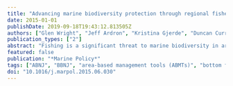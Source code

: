```yaml
---
title: "Advancing marine biodiversity protection through regional fisheries management: A review of bottom fisheries closures in areas beyond national jurisdiction"
date: 2015-01-01
publishDate: 2019-09-18T19:43:12.813505Z
authors: ["Glen Wright", "Jeff Ardron", "Kristina Gjerde", "Duncan Currie", "Julien Rochette"]
publication_types: ["2"]
abstract: "Fishing is a significant threat to marine biodiversity in areas beyond national jurisdiction (ABNJ). Bottom fishing in particular can impact deep-sea ecosystems, and the UN General Assembly has called on regional fisheries management organisations and arrangements (RFMO/As) to take actions to regulate bottom fisheries, including to close areas to bottom fishing activities where there is likely to be significant adverse impacts to vulnerable marine ecosystems (VMEs). This paper provides an update on the current status of closures, suggesting that RFMO/A biodiversity conservation efforts continue to advance slowly. RFMO/As have been slow to implement additional closures and to act in a precautionary manner based on available scientific evidence. Existing powers are not being fully utilised and best practice is not always followed. Closures have often been temporary or representative, or have not in fact restricted ongoing fishing activity. Some positive outcomes provide examples of good practice, though RFMO/As will need to fully utilise their powers and follow best practice before authorising bottom fishing to proceed in ABNJ."
featured: false
publication: "*Marine Policy*"
tags: ["ABNJ", "BBNJ", "area-based management tools (ABMTs)", "bottom fishing", "fisheries", "fisheries closures", "fisheries management", "high seas", "regional fisheries management organizations (RFMOs", "vulnerable marine ecosystems (VMEs)"]
doi: "10.1016/j.marpol.2015.06.030"
---
```


